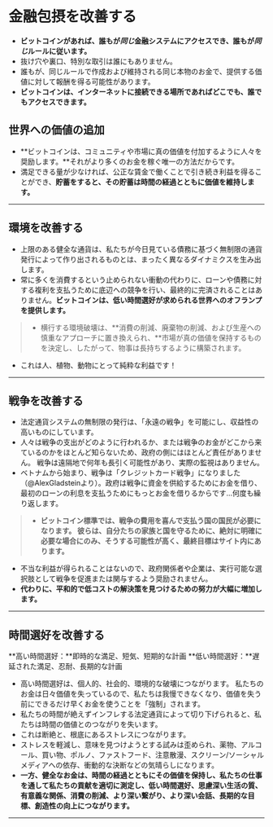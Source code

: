 # 金融包摂を改善する
* **ビットコインがあれば、誰もが*同じ*金融システムにアクセスでき、誰もが*同じ*ルールに従います。**
* 抜け穴や裏口、特別な取引は誰にもありません。
* 誰もが、同じルールで作成および維持される同じ本物のお金で、提供する価値に対して報酬を得る可能性があります。
* **ビットコインは、インターネットに接続できる場所であればどこでも、誰でもアクセスできます。**

## 世界への価値の追加
* **ビットコインは、コミュニティや市場に真の価値を付加するように人々を奨励します。**それがより多くのお金を稼ぐ唯一の方法だからです。
* 満足できる量が少なければ、公正な賃金で働くことで引き続き利益を得ることができ、**貯蓄をすると、その貯蓄は時間の経過とともに価値を維持します。**

---
## 環境を改善する
* 上限のある健全な通貨は、私たちが今日見ている債務に基づく無制限の通貨発行によって作り出されるものとは、まったく異なるダイナミクスを生み出します。
* 常に多くを消費するという止められない衝動の代わりに、ローンや債務に対する複利を支払うために底辺への競争を行い、最終的に完済されることはありません。**ビットコインは、低い時間選好が求められる世界へのオフランプを提供します。**
>* 横行する環境破壊は、**消費の削減、廃棄物の削減、および生産への慎重なアプローチに置き換えられ、**市場が真の価値を保持するものを決定し、したがって、物事は長持ちするように構築されます。
* これは人、植物、動物にとって純粋な利益です！
---
## 戦争を改善する
* 法定通貨システムの無制限の発行は、「永遠の戦争」を可能にし、収益性の高いものにしています。
* 人々は戦争の支出がどのように行われるか、または戦争のお金がどこから来ているのかをほとんど知らないため、政府の側にはほとんど責任がありません。 戦争は遠隔地で何年も長引く可能性があり、実際の監視はありません。
* ベトナムから始まり、戦争は「クレジットカード戦争」になりました（@AlexGladsteinより）。政府は戦争に資金を供給するためにお金を借り、最初のローンの利息を支払うためにもっとお金を借りるからです...何度も繰り返します。
>* **ビットコイン標準では、戦争の費用を喜んで支払う国の国民が必要になります。 彼らは、自分たちの家族と国を守るために、絶対に明確に必要な場合にのみ、そうする可能性が高く、最終目標はサイト内にあります。**
* 不当な利益が得られることはないので、政府関係者や企業は、実行可能な選択肢として戦争を促進または関与するよう奨励されません。
* **代わりに、平和的で低コストの解決策を見つけるための努力が大幅に増加します。**
---
## 時間選好を改善する

**高い時間選好：**即時的な満足、短気、短期的な計画
**低い時間選好：**遅延された満足、忍耐、長期的な計画

* 高い時間選好は、個人的、社会的、環境的な破壊につながります。 私たちのお金は日々価値を失っているので、私たちは我慢できなくなり、価値を失う前にできるだけ早くお金を使うことを「強制」されます。
* 私たちの時間が絶えずインフレする法定通貨によって切り下げられると、私たちは時間の価値とのつながりを失います。
* これは断絶と、根底にあるストレスにつながります。
* ストレスを軽減し、意味を見つけようとする試みは歪められ、薬物、アルコール、買い物、ポルノ、ファストフード、注意散漫、スクリーン/ソーシャルメディアへの依存、衝動的な決断などの気晴らしになります。
* **一方、健全なお金は、時間の経過とともにその価値を保持し、私たちの仕事を通して私たちの貢献を適切に測定し、低い時間選好、思慮深い生活の質、有意義な関係、消費の削減、より深い繋がり、より深い会話、長期的な目標、創造性の向上につながります。**
---
